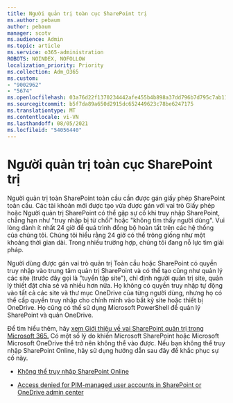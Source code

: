 ```yaml
---
title: Người quản trị toàn cục SharePoint trị
ms.author: pebaum
author: pebaum
manager: scotv
ms.audience: Admin
ms.topic: article
ms.service: o365-administration
ROBOTS: NOINDEX, NOFOLLOW
localization_priority: Priority
ms.collection: Adm_O365
ms.custom:
- "9002962"
- "5674"
ms.openlocfilehash: 03a76d22f1370234442afe455b4b898a37dd796b7d795c7ab1190ddd3102ae11
ms.sourcegitcommit: b5f7da89a650d2915dc652449623c78be6247175
ms.translationtype: MT
ms.contentlocale: vi-VN
ms.lasthandoff: 08/05/2021
ms.locfileid: "54056440"
---
```

# <a name="global-and-sharepoint-admin"></a>Người quản trị toàn cục SharePoint trị

Người quản trị toàn SharePoint toàn cầu cần được gán giấy phép SharePoint toàn cầu. Các tài khoản mới được tạo vừa được gán với vai trò Giấy phép hoặc Người quản trị SharePoint có thể gặp sự cố khi truy nhập SharePoint, chẳng hạn như "truy nhập bị từ chối" hoặc "không tìm thấy người dùng". Vui lòng dành ít nhất 24 giờ để quá trình đồng bộ hoàn tất trên các hệ thống của chúng tôi. Chúng tôi hiểu rằng 24 giờ có thể trông giống như một khoảng thời gian dài. Trong nhiều trường hợp, chúng tôi đang nỗ lực tìm giải pháp.

Người dùng được gán vai trò quản trị Toàn cầu hoặc SharePoint có quyền truy nhập vào trung tâm quản trị SharePoint và có thể tạo cũng như quản lý các site (trước đây gọi là "tuyển tập site"), chỉ định người quản trị site, quản lý thiết đặt chia sẻ và nhiều hơn nữa. Họ không có quyền truy nhập tự động vào tất cả các site và thư mục OneDrive của từng người dùng, nhưng họ có thể cấp quyền truy nhập cho chính mình vào bất kỳ site hoặc thiết bị OneDrive. Họ cũng có thể sử dụng Microsoft PowerShell để quản lý SharePoint và quản OneDrive.

Để tìm hiểu thêm, hãy [xem Giới thiệu về vai SharePoint quản trị trong Microsoft 365.](https://docs.microsoft.com/sharepoint/sharepoint-admin-role)
Có một số lý do khiến Microsoft SharePoint hoặc Microsoft Microsoft OneDrive thể trở nên không thể vào được. Nếu bạn không thể truy nhập SharePoint Online, hãy sử dụng hướng dẫn sau đây để khắc phục sự cố này.

- [Không thể truy nhập SharePoint Online](https://docs.microsoft.com/sharepoint/troubleshoot/sharing-and-permissions/sharepoint-online-inaccessible)

- [Access denied for PIM-managed user accounts in SharePoint or OneDrive admin center](https://docs.microsoft.com/sharepoint/troubleshoot/administration/access-denied-to-pim-user-accounts)